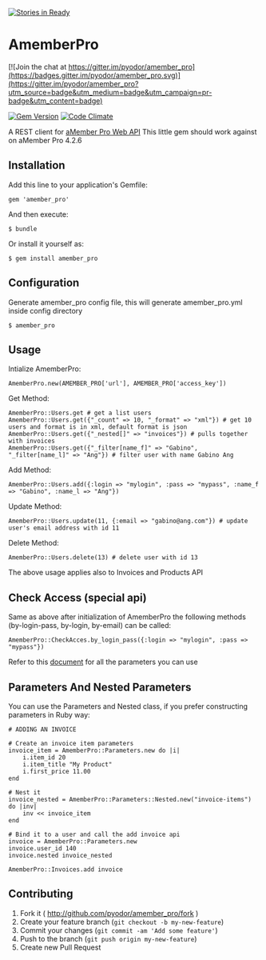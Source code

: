 [![Stories in Ready](https://badge.waffle.io/pyodor/amember_pro.png?label=ready&title=Ready)](https://waffle.io/pyodor/amember_pro)
# AmemberPro

[![Join the chat at https://gitter.im/pyodor/amember_pro](https://badges.gitter.im/pyodor/amember_pro.svg)](https://gitter.im/pyodor/amember_pro?utm_source=badge&utm_medium=badge&utm_campaign=pr-badge&utm_content=badge)

[![Gem Version](https://badge.fury.io/rb/amember_pro.png)](http://badge.fury.io/rb/amember_pro)
[![Code Climate](https://codeclimate.com/github/pyodor/amember_pro/badges/gpa.svg)](https://codeclimate.com/github/pyodor/amember_pro)

A REST client for [aMember Pro Web API](http://www.amember.com/docs/REST)
This little gem should work against on aMember Pro 4.2.6

## Installation

Add this line to your application's Gemfile:

    gem 'amember_pro'

And then execute:

    $ bundle

Or install it yourself as:

    $ gem install amember_pro

## Configuration

Generate amember_pro config file, this will generate amember_pro.yml inside
config directory

    $ amember_pro

## Usage

Intialize AmemberPro:

    AmemberPro.new(AMEMBER_PRO['url'], AMEMBER_PRO['access_key'])

Get Method:
    
    AmemberPro::Users.get # get a list users
    AmemberPro::Users.get({"_count" => 10, "_format" => "xml"}) # get 10 users and format is in xml, default format is json
    AmemberPro::Users.get({"_nested[]" => "invoices"}) # pulls together with invoices
    AmemberPro::Users.get({"_filter[name_f]" => "Gabino", "_filter[name_l]" => "Ang"}) # filter user with name Gabino Ang
    
Add Method:

    AmemberPro::Users.add({:login => "mylogin", :pass => "mypass", :name_f => "Gabino", :name_l => "Ang"})

Update Method:

    AmemberPro::Users.update(11, {:email => "gabino@ang.com"}) # update user's email address with id 11 

Delete Method:
    
    AmemberPro::Users.delete(13) # delete user with id 13

The above usage applies also to Invoices and Products API

## Check Access (special api)

Same as above after initialization of AmemberPro the following 
methods (by-login-pass, by-login, by-email) can be called:

    AmemberPro::CheckAcces.by_login_pass({:login => "mylogin", :pass => "mypass"})

Refer to this [document](http://www.amember.com/docs/REST) for all the parameters you can use

## Parameters And Nested Parameters

You can use the Parameters and Nested class, if you prefer constructing
parameters in Ruby way:

    # ADDING AN INVOICE
    
    # Create an invoice item parameters
    invoice_item = AmemberPro::Parameters.new do |i|
        i.item_id 20
        i.item_title "My Product"
        i.first_price 11.00
    end

    # Nest it
    invoice_nested = AmemberPro::Parameters::Nested.new("invoice-items") do |inv|
        inv << invoice_item
    end

    # Bind it to a user and call the add invoice api
    invoice = AmemberPro::Parameters.new
    invoice.user_id 140
    invoice.nested invoice_nested 

    AmemberPro::Invoices.add invoice

## Contributing

1. Fork it ( http://github.com/pyodor/amember_pro/fork )
2. Create your feature branch (`git checkout -b my-new-feature`)
3. Commit your changes (`git commit -am 'Add some feature'`)
4. Push to the branch (`git push origin my-new-feature`)
5. Create new Pull Request
